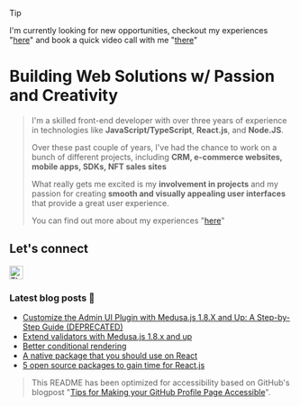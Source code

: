 > [!TIP]
> I'm currently looking for new opportunities, checkout my experiences "<a href="https://imadil.dev">here</a>" and book a quick video call with me "<a href="https://cal.com/adevinwild/career">there</a>" 

<h1 align="left"><b>Building Web Solutions w/ Passion and Creativity</b></h3>

<blockquote>
<p> 
    I'm a skilled front-end developer with over three years of experience in technologies like <b>JavaScript/TypeScript</b>, <b>React.js</b>, and <b>Node.JS</b>.
</p>
<p>

Over these past couple of years, I've had the chance to work on a bunch of different projects, including <b>CRM, e-commerce websites, mobile apps, SDKs, NFT sales sites</b>


<p>
What really gets me excited is my <b>involvement in projects</b> and my passion for creating <b>smooth and visually appealing user interfaces</b> that provide a great user experience.</p>
</p>


<p>
    You can find out more about my experiences "<a href="https://read.cv/adevinwild">here</a>" 
</p>

</blockquote>

<h2  align="left">
    <b>
      Let's connect
    </b>
</h3>


<p align="left">
    <a href="https://x.com/adevinwild" target="_blank"><img align="center" src="https://seeklogo.com/images/T/twitter-x-logo-0339F999CF-seeklogo.com.png?v=638264860180000000" alt="This is the logo of x.com, a social media that replaced Twitter." height="24" width="24" /></a>
</p>

<h3  align="left">
    <b>
      Latest blog posts 📰
    </b>
</h3>

<!-- BLOG-POST-LIST:START -->
- [Customize the Admin UI Plugin with Medusa.js 1.8.X and Up: A Step-by-Step Guide &lpar;DEPRECATED&rpar;](https://medium.com/@adevinwild/customize-the-admin-ui-plugin-with-medusa-js-1-8-x-and-up-a-step-by-step-guide-df12205b2ef7?source=rss-2fdeced75485------2)
- [Extend validators with Medusa.js 1.8.x and up](https://medium.com/@adevinwild/extend-validators-with-medusa-js-1-8-x-and-up-3e730040fd53?source=rss-2fdeced75485------2)
- [Better conditional rendering](https://medium.com/@adevinwild/better-conditional-rendering-87dd055fa68f?source=rss-2fdeced75485------2)
- [A native package that you should use on React](https://towardsdev.com/a-native-package-that-you-should-use-on-react-7181f3c31040?source=rss-2fdeced75485------2)
- [5 open source packages to gain time for React.js](https://towardsdev.com/5-open-source-packages-to-gain-time-for-react-js-2a3241f90a74?source=rss-2fdeced75485------2)
<!-- BLOG-POST-LIST:END -->


> This README has been optimized for accessibility based on GitHub's blogpost "[Tips for Making your GitHub Profile Page Accessible](https://github.blog/2023-10-26-5-tips-for-making-your-github-profile-page-accessible)".


<br/>
